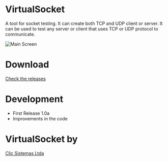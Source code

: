 # VirtualSocket

A tool for socket testing. It can create both TCP and UDP client or  server. It can be used to test any server or client that uses TCP or UDP  protocol to communicate.

![Main Screen](http://i.imgur.com/XqNcFMz.png) 

# Download
[Check the releases](https://github.com/ClicSistemas/VirtualSocket/releases)

# Development
- First Release 1.0a
- Improvements in the code 

# VirtualSocket by
[Clic Sistemas Ltda](http://clicsistemas.com.br)
